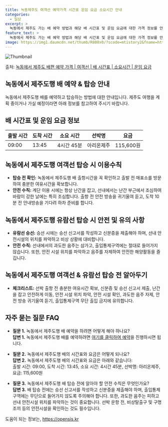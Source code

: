 ```yaml
---
title: 녹동제주도 여객선 예약가격 시간표 운임 요금 소요시간 안내
categories:
  - 일상
excerpt: >
  녹동에서 제주도 가는 배 예약 방법과 해당 배 시간표 및 운임 요금에 대한 가격 정보를 안내 드리겠습니다. 안전하고 재밋는 제주도행 여행을 위해 아래 정보 참고하시기 바랍니다. 제주도행 배편 예약하기 👈 클릭녹동에서 제주도행 배 시간표출발 시간도착 시간소요 시간선박명요금09:0013:454시간 45분아리온제주115,600원제주도행 배편 예약하기 👈 클릭녹동에서 제주도행 여객선 탑승 시 이용수칙녹동에서 제주도행 여객선을 이용할 때 반드시 준수해야 하는 이용수칙을 소개합니다. 중요한 내용: 탑승 전 확인: 1) 녹동에서 제주도행 배 출항시간을 꼭 확인합니다. 2) 출항 시간이 가까워질수록 혼잡할 수 있으니 출발 전 매표소를 방문해 충분한 여유시간을 확보합니다. 3) 선박에 탑승할 때는 내리는 사람들과 차량이..
feature_text: >
  녹동에서 제주도 가는 배 예약 방법과 해당 배 시간표 및 운임 요금에 대한 가격 정보를 안내 드리겠습니다. 안전하고 재밋는 제주도행 여행을 위해 아래 정보 참고하시기 바랍니다. 제주도행 배편 예약하기 👈 클릭녹동에서 제주도행 배 시간표출발 시간도착 시간소요 시간선박명요금09:0013:454시간 45분아리온제주115,600원제주도행 배편 예약하기 👈 클릭녹동에서 제주도행 여객선 탑승 시 이용수칙녹동에서 제주도행 여객선을 이용할 때 반드시 준수해야 하는 이용수칙을 소개합니다. 중요한 내용: 탑승 전 확인: 1) 녹동에서 제주도행 배 출항시간을 꼭 확인합니다. 2) 출항 시간이 가까워질수록 혼잡할 수 있으니 출발 전 매표소를 방문해 충분한 여유시간을 확보합니다. 3) 선박에 탑승할 때는 내리는 사람들과 차량이..
image: https://img1.daumcdn.net/thumb/R800x0/?scode=mtistory2&fname=https%3A%2F%2Fblog.kakaocdn.net%2Fdn%2FblocCC%2FbtsHBXAJMQk%2FMErpv1t2dfA1mpFBCWpKz1%2Fimg.webp
---
```


![Thumbnail](https://img1.daumcdn.net/thumb/R800x0/?scode=mtistory2&fname=https%3A%2F%2Fblog.kakaocdn.net%2Fdn%2FblocCC%2FbtsHBXAJMQk%2FMErpv1t2dfA1mpFBCWpKz1%2Fimg.webp)

<p>출처: <a href="https://opensis.kr/entry/%EB%85%B9%EB%8F%99%EC%97%90%EC%84%9C-%EC%A0%9C%EC%A3%BC%EB%8F%84-%EB%B0%B0%ED%8E%B8-%EC%98%88%EC%95%BD-%EA%B0%80%EA%B2%A9-%EC%97%AC%EA%B0%9D%EC%84%A0-%EB%B0%B0-%EC%8B%9C%EA%B0%84%ED%91%9C-%EC%86%8C%EC%9A%94%EC%8B%9C%EA%B0%84-%EC%9A%B4%EC%9E%84-%EC%9A%94%EA%B8%88" rel="dofollow">녹동에서 제주도 배편 예약 가격 | 여객선 | 배 시간표 | 소요시간 | 운임 요금</a> </p>

## 녹동에서 제주도행 배 예약 & 탑승 안내

녹동에서 제주도행 배를 예약하고 탑승하는 방법에 대한 안내입니다. 제주도 여행을 계획 중이거나 가실 예정이라면 아래 정보를 참고하여 주시기
바랍니다.

## **배 시간표 및 운임 요금 정보**

**출발 시간** | **도착 시간** | **소요 시간** | **선박명** | **요금**  
---|---|---|---|---  
09:00 | 13:45 | 4시간 45분 | 아리온제주 | 115,600원  
  


## **녹동에서 제주도행 여객선 탑승 시 이용수칙**

  * **탑승 전 확인:** 녹동에서 제주도행 배 출항시간을 꼭 확인하고 출발 전 매표소를 방문하여 충분한 여유시간을 확보합니다.
  * **안전 수칙:** 계단 이용 시에는 항상 난간을 잡고, 선내에서는 난간 부근에서 조심하여 바람이 강한 날에는 특히 조심합니다. 출항 전 안전 방송을 귀기울여 듣고, 도착 10분 전 안내방송을 기다려 하차 준비를 합니다.



## **녹동에서 제주도행 유람선 탑승 시 안전 및 유의 사항**

  * **유람선 승선:** 승선 시에는 승선 신고서를 작성하고 신분증을 제출해야 하며, 선내 안전시설의 위치를 파악하고 비상 상황에 대비합니다.
  * **안전 수칙:** 선내에서의 과도한 음주는 삼가고, 출입통제구역에는 절대로 들어가지 않습니다. 또한, 안전 시설 위치를 파악하고 음주를 자제하여 안전한 해양활동을 즐깁니다.



## **녹동에서 제주도행 여객선 & 유람선 탑승 전 알아두기**

  * **체크리스트:** 선박 출항 전 충분한 여유시간 확보, 신분증 및 승선 신고서 제출, 난간을 잡고 안전하게 이동, 안전 시설 위치 파악, 안전 시설 확인, 과도한 음주 자제, 안전 방송 귀기울여 듣기, 출입통제구역 무단 출입 금지에 유의합니다.



## **자주 묻는 질문 FAQ**

  * **질문 1.** 녹동에서 제주도행 배 예약을 하려면 어떻게 해야 하나요?  
**답변 1.** 녹동에서 제주도행 배를 예약하려면 [여기를 클릭하여 예약](https://opensis.kr/entry/%EB%85%B9%EB%8F%99%EC%97%90%EC%84%9C-%EC%A0%9C%EC%A3%BC%EB%8F%84-%EB%B0%B0%ED%8E%B8-%EC%98%88%EC%95%BD-%EA%B0%80%EA%B2%A9-%EC%97%AC%EA%B0%9D%EC%84%A0-%EB%B0%B0-%EC%8B%9C%EA%B0%84%ED%91%9C-%EC%86%8C%EC%9A%94%EC%8B%9C%EA%B0%84-%EC%9A%B4%EC%9E%84-%EC%9A%94%EA%B8%88)을 진행하시면 됩니다.

  * **질문 2.** 녹동에서 제주도행 배의 시간표와 요금은 어떻게 되나요?  
**답변 2.** 녹동에서 제주도행 배의 시간표와 요금은 아래와 같습니다:  
출발 시간: 09:00, 도착 시간: 13:45, 소요 시간: 4시간 45분, 선박명: 아리온제주, 요금: 115,600원

  * **질문 3.** 녹동에서 제주도행 배 탑승 전에 알아야 할 안전 수칙은 무엇인가요?  
**답변 3.** 배 탑승 전에는 승선 신고서를 작성하고 신분증을 제출해야 하며, 출입통제구역에는 무단으로 들어가지 않도록 주의해야 합니다.
또한, 과도한 음주는 피하고 선내 안전시설 위치를 파악하는 것이 중요합니다. 선박 운항 전, 비상탈출구 및 구명조끼 등의 안전시설을 확인하는
것도 필수입니다.

 

도움이 되는 정보는, <a href="https://opensis.kr" rel="dofollow">https://opensis.kr</a>


